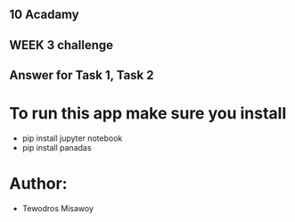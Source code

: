 ## 10 Acadamy  

## WEEK 3 challenge

## Answer for Task 1, Task 2

# To run this app make sure you install

- pip install jupyter notebook
- pip install panadas

# Author: 

- Tewodros Misawoy
